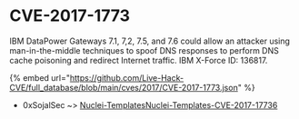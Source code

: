 # CVE-2017-1773

IBM DataPower Gateways 7.1, 7,2, 7.5, and 7.6 could allow an attacker using man-in-the-middle techniques to spoof DNS responses to perform DNS cache poisoning and redirect Internet traffic. IBM X-Force ID: 136817.

{% embed url="https://github.com/Live-Hack-CVE/full_database/blob/main/cves/2017/CVE-2017-1773.json" %}


* 0xSojalSec ~> [Nuclei-TemplatesNuclei-Templates-CVE-2017-17736](https://www.alice-snow.ru/2017/database/cve-2017-1773/nuclei-templatesnuclei-templates-cve-2017-17736-0xsojalsec)